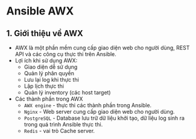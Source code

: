 # Ansible AWX
## 1. Giới thiệu về AWX
- AWX là một phần mềm cung cấp giao diện web cho người dùng, REST API và các công cụ thực thi trên Ansible.
- Lợi ích khi sử dụng AWX:
    + Giao diện dễ sử dụng
    + Quản lý phân quyền
    + Lưu lại log khi thực thi
    + Lập lịch thực thi
    + Quản lý inventory (các host target)
- Các thành phần trong AWX
    + `AWX engine` - thực thi các thành phần trong Ansible.
    + `Nginx` - Web server cung cấp giao diện web cho người dùng.
    + `PostgreSQL` - Database lưu trữ dữ liệu khởi tạo, dữ liệu log sinh ra trong quá trình Ansible thực thi.
    + `Redis` - vai trò Cache server.
